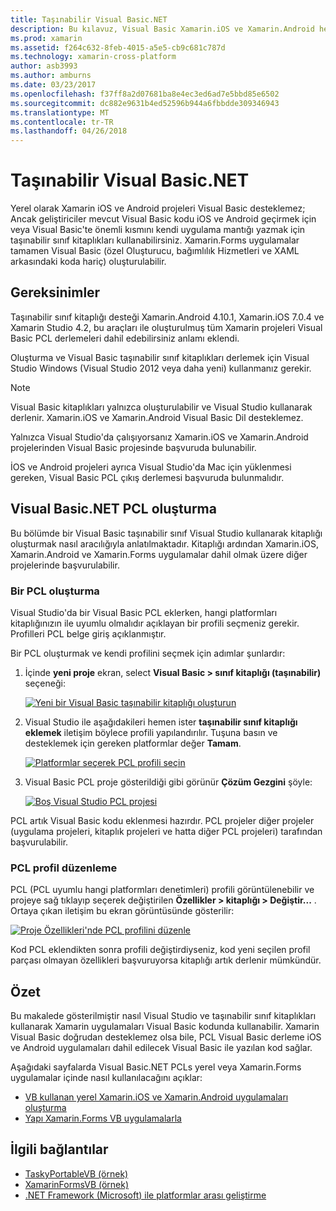 ```yaml
---
title: Taşınabilir Visual Basic.NET
description: Bu kılavuz, Visual Basic Xamarin.iOS ve Xamarin.Android hedefleyen çözümlerinde kullanılabilmesi için taşınabilir sınıf kitaplığı (PCL) projeleri yazmak için nasıl kullanılabileceğini anlatılmıştır.
ms.prod: xamarin
ms.assetid: f264c632-8feb-4015-a5e5-cb9c681c787d
ms.technology: xamarin-cross-platform
author: asb3993
ms.author: amburns
ms.date: 03/23/2017
ms.openlocfilehash: f37ff8a2d07681ba8e4ec3ed6ad7e5bbd85e6502
ms.sourcegitcommit: dc882e9631b4ed52596b944a6fbbdde309346943
ms.translationtype: MT
ms.contentlocale: tr-TR
ms.lasthandoff: 04/26/2018
---
```

# <a name="portable-visual-basicnet"></a>Taşınabilir Visual Basic.NET

Yerel olarak Xamarin iOS ve Android projeleri Visual Basic desteklemez; Ancak geliştiriciler mevcut Visual Basic kodu iOS ve Android geçirmek için veya Visual Basic'te önemli kısmını kendi uygulama mantığı yazmak için taşınabilir sınıf kitaplıkları kullanabilirsiniz. Xamarin.Forms uygulamalar tamamen Visual Basic (özel Oluşturucu, bağımlılık Hizmetleri ve XAML arkasındaki koda hariç) oluşturulabilir.

## <a name="requirements"></a>Gereksinimler

Taşınabilir sınıf kitaplığı desteği Xamarin.Android 4.10.1, Xamarin.iOS 7.0.4 ve Xamarin Studio 4.2, bu araçları ile oluşturulmuş tüm Xamarin projeleri Visual Basic PCL derlemeleri dahil edebilirsiniz anlamı eklendi.

Oluşturma ve Visual Basic taşınabilir sınıf kitaplıkları derlemek için Visual Studio Windows (Visual Studio 2012 veya daha yeni) kullanmanız gerekir.

> [!NOTE]
> Visual Basic kitaplıkları yalnızca oluşturulabilir ve Visual Studio kullanarak derlenir. Xamarin.iOS ve Xamarin.Android Visual Basic Dil desteklemez.
>
> Yalnızca Visual Studio'da çalışıyorsanız Xamarin.iOS ve Xamarin.Android projelerinden Visual Basic projesinde başvuruda bulunabilir.
>
> İOS ve Android projeleri ayrıca Visual Studio'da Mac için yüklenmesi gereken, Visual Basic PCL çıkış derlemesi başvuruda bulunmalıdır.


## <a name="creating-a-visual-basicnet-pcl"></a>Visual Basic.NET PCL oluşturma

Bu bölümde bir Visual Basic taşınabilir sınıf Visual Studio kullanarak kitaplığı oluşturmak nasıl aracılığıyla anlatılmaktadır.
Kitaplığı ardından Xamarin.iOS, Xamarin.Android ve Xamarin.Forms uygulamalar dahil olmak üzere diğer projelerinde başvurulabilir.

### <a name="creating-a-pcl"></a>Bir PCL oluşturma

Visual Studio'da bir Visual Basic PCL eklerken, hangi platformları kitaplığınızın ile uyumlu olmalıdır açıklayan bir profili seçmeniz gerekir. Profilleri PCL belge giriş açıklanmıştır.

Bir PCL oluşturmak ve kendi profilini seçmek için adımlar şunlardır:

1.  İçinde **yeni proje** ekran, select **Visual Basic > sınıf kitaplığı (taşınabilir)** seçeneği:

    [![](images/image1-sml.png "Yeni bir Visual Basic taşınabilir kitaplığı oluşturun")](images/image1.png#lightbox)

1.  Visual Studio ile aşağıdakileri hemen ister **taşınabilir sınıf kitaplığı eklemek** iletişim böylece profili yapılandırılır. Tuşuna basın ve desteklemek için gereken platformlar değer **Tamam**.

    [![](images/image2-sml.png "Platformlar seçerek PCL profili seçin")](images/image2.png#lightbox)

1.  Visual Basic PCL proje gösterildiği gibi görünür **Çözüm Gezgini** şöyle:

    [![](images/image3-sml.png "Boş Visual Studio PCL projesi")](images/image3.png#lightbox)


PCL artık Visual Basic kodu eklenmesi hazırdır. PCL projeler diğer projeler (uygulama projeleri, kitaplık projeleri ve hatta diğer PCL projeleri) tarafından başvurulabilir.

### <a name="editing-the-pcl-profile"></a>PCL profil düzenleme

PCL (PCL uyumlu hangi platformları denetimleri) profili görüntülenebilir ve projeye sağ tıklayıp seçerek değiştirilen **Özellikler > kitaplığı > Değiştir...** . Ortaya çıkan iletişim bu ekran görüntüsünde gösterilir:

 [![](images/image4-sml.png "Proje Özellikleri'nde PCL profilini düzenle")](images/image4.png#lightbox)

Kod PCL eklendikten sonra profili değiştirdiyseniz, kod yeni seçilen profil parçası olmayan özellikleri başvuruyorsa kitaplığı artık derlenir mümkündür.


## <a name="summary"></a>Özet

Bu makalede gösterilmiştir nasıl Visual Studio ve taşınabilir sınıf kitaplıkları kullanarak Xamarin uygulamaları Visual Basic kodunda kullanabilir. Xamarin Visual Basic doğrudan desteklemez olsa bile, PCL Visual Basic derleme iOS ve Android uygulamaları dahil edilecek Visual Basic ile yazılan kod sağlar.

Aşağıdaki sayfalarda Visual Basic.NET PCLs yerel veya Xamarin.Forms uygulamalar içinde nasıl kullanılacağını açıklar:

- [VB kullanan yerel Xamarin.iOS ve Xamarin.Android uygulamaları oluşturma](native-apps.md)
- [Yapı Xamarin.Forms VB uygulamalarla](xamarin-forms.md)


## <a name="related-links"></a>İlgili bağlantılar

- [TaskyPortableVB (örnek)](https://github.com/xamarin/mobile-samples/tree/master/VisualBasic/TaskyPortableVB)
- [XamarinFormsVB (örnek)](https://github.com/xamarin/mobile-samples/tree/master/VisualBasic/XamarinFormsVB)
- [.NET Framework (Microsoft) ile platformlar arası geliştirme](http://msdn.microsoft.com/library/gg597391(v=vs.110).aspx)